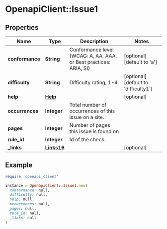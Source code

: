 # OpenapiClient::Issue1

## Properties

| Name | Type | Description | Notes |
| ---- | ---- | ----------- | ----- |
| **conformance** | **String** | Conformance level (WCAG: A, AA, AAA, or Best practices: ARIA, SI) | [optional][default to &#39;a&#39;] |
| **difficulty** | **String** | Difficulty rating, 1-4 | [optional][default to &#39;difficulty1&#39;] |
| **help** | [**Help**](Help.md) |  | [optional] |
| **occurrences** | **Integer** | Total number of occurrences of this issue on a site. |  |
| **pages** | **Integer** | Number of pages this issue is found on |  |
| **rule_id** | **Integer** | Id of the check. |  |
| **_links** | [**Links16**](Links16.md) |  | [optional] |

## Example

```ruby
require 'openapi_client'

instance = OpenapiClient::Issue1.new(
  conformance: null,
  difficulty: null,
  help: null,
  occurrences: null,
  pages: null,
  rule_id: null,
  _links: null
)
```

